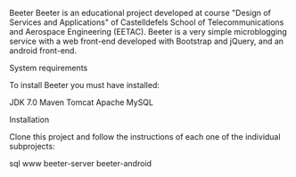 Beeter
Beeter is an educational project developed at course "Design of Services and Applications" of Castelldefels School of Telecommunications and Aerospace Engineering (EETAC). Beeter is a very simple microblogging service with a web front-end developed with Bootstrap and jQuery, and an android front-end.

System requirements

To install Beeter you must have installed:

JDK 7.0
Maven
Tomcat
Apache
MySQL

Installation

Clone this project and follow the instructions of each one of the individual subprojects:

sql
www
beeter-server
beeter-android